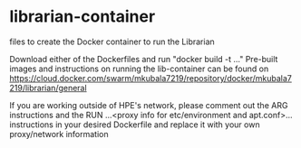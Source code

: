 # librarian-container
files to create the Docker container to run the Librarian

Download either of the Dockerfiles and run "docker build -t ..."
Pre-built images and instructions on running the lib-container can be found on https://cloud.docker.com/swarm/mkubala7219/repository/docker/mkubala7219/librarian/general


If you are working outside of HPE's network, please comment out the ARG instructions and the RUN ...<proxy info for etc/environment and apt.conf>... instructions in your desired Dockerfile and replace it with your own proxy/network information

